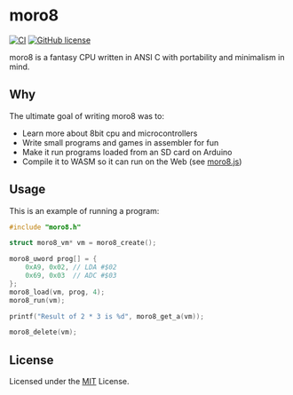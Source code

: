 # moro8

[![CI](https://github.com/Nauja/moro8/actions/workflows/CI.yml/badge.svg)](https://github.com/Nauja/moro8/actions/workflows/CI.yml)
[![GitHub license](https://img.shields.io/badge/license-MIT-blue.svg)](https://raw.githubusercontent.com/Nauja/moro8/master/LICENSE)

moro8 is a fantasy CPU written in ANSI C with portability and minimalism in mind.

## Why

The ultimate goal of writing moro8 was to:

  * Learn more about 8bit cpu and microcontrollers
  * Write small programs and games in assembler for fun
  * Make it run programs loaded from an SD card on Arduino
  * Compile it to WASM so it can run on the Web (see [moro8.js](https://github.com/Nauja/moro8.js))

## Usage

This is an example of running a program:

```c
#include "moro8.h"

struct moro8_vm* vm = moro8_create();

moro8_uword prog[] = {
    0xA9, 0x02, // LDA #$02
    0x69, 0x03  // ADC #$03
};
moro8_load(vm, prog, 4);
moro8_run(vm);

printf("Result of 2 * 3 is %d", moro8_get_a(vm));

moro8_delete(vm);
```

## License

Licensed under the [MIT](LICENSE) License.
